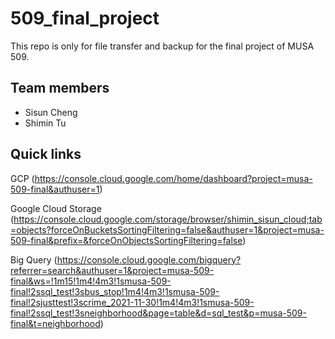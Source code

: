 # 509_final_project
This repo is only for file transfer and backup for the final project of MUSA 509.

## Team members

 - Sisun Cheng
 - Shimin Tu

## Quick links

GCP (https://console.cloud.google.com/home/dashboard?project=musa-509-final&authuser=1)

Google Cloud Storage (https://console.cloud.google.com/storage/browser/shimin_sisun_cloud;tab=objects?forceOnBucketsSortingFiltering=false&authuser=1&project=musa-509-final&prefix=&forceOnObjectsSortingFiltering=false)

Big Query (https://console.cloud.google.com/bigquery?referrer=search&authuser=1&project=musa-509-final&ws=!1m15!1m4!4m3!1smusa-509-final!2ssql_test!3sbus_stop!1m4!4m3!1smusa-509-final!2sjusttest!3scrime_2021-11-30!1m4!4m3!1smusa-509-final!2ssql_test!3sneighborhood&page=table&d=sql_test&p=musa-509-final&t=neighborhood)
